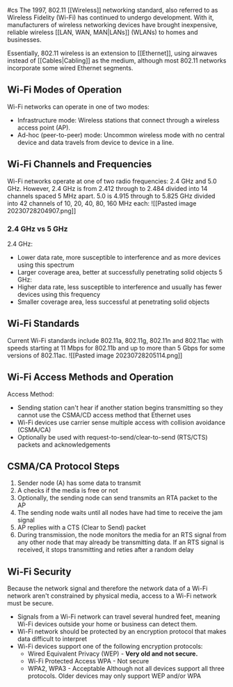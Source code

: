 #cs
The 1997, 802.11 [[Wireless]] networking standard, also referred to as Wireless Fidelity (Wi-Fi) has continued to undergo development. With it, manufacturers of wireless networking devices have brought inexpensive, reliable wireless [[LAN, WAN, MAN|LANs]] (WLANs) to homes and businesses.

Essentially, 802.11 wireless is an extension to [[Ethernet]], using airwaves instead of [[Cables|Cabling]] as the medium, although most 802.11 networks incorporate some wired Ethernet segments.

## Wi-Fi Modes of Operation
Wi-Fi networks can operate in one of two modes:
- Infrastructure mode: Wireless stations that connect through a wireless access point (AP).
- Ad-hoc (peer-to-peer) mode: Uncommon wireless mode with no central device and data travels from device to device in a line.

## Wi-Fi Channels and Frequencies
Wi-Fi networks operate at one of two radio frequencies: 2.4 GHz and 5.0 GHz. However, 2.4 GHz is from 2.412 through to 2.484 divided into 14 channels spaced 5 MHz apart. 5.0 is 4.915 through to 5.825 GHz divided into 42 channels of 10, 20, 40, 80, 160 MHz each:
![[Pasted image 20230728204907.png]]

### 2.4 GHz vs 5 GHz
2.4 GHz: 
- Lower data rate, more susceptible to interference and as more devices using this spectrum
- Larger coverage area, better at successfully penetrating solid objects
5 GHz:
- Higher data rate, less susceptible to interference and usually has fewer devices using this frequency
- Smaller coverage area, less successful at penetrating solid objects

## Wi-Fi Standards
Current Wi-Fi standards include 802.11a, 802.11g, 802.11n and 802.11ac with speeds starting at 11 Mbps for 802.11b and up to more than 5 Gbps for some versions of 802.11ac.
![[Pasted image 20230728205114.png]]

## Wi-Fi Access Methods and Operation
Access Method:
- Sending station can't hear if another station begins transmitting so they cannot use the CSMA/CD access method that Ethernet uses
- Wi-Fi devices use carrier sense multiple access with collision avoidance (CSMA/CA)
- Optionally be used with request-to-send/clear-to-send (RTS/CTS) packets and acknowledgements

## CSMA/CA Protocol Steps
1. Sender node (A) has some data to transmit
2.  A checks if the media is free or not
3. Optionally, the sending node can send transmits an RTA packet to the AP
4. The sending node waits until all nodes have had time to receive the jam signal
5. AP replies with a CTS (Clear to Send) packet
6. During transmission, the node monitors the media for an RTS signal from any other node that may already be transmitting data. If an RTS signal is received, it stops transmitting and reties after a random delay

## Wi-Fi Security
Because the network signal and therefore the network data of a Wi-Fi network aren't constrained by physical media, access to a Wi-Fi network must be secure.
- Signals from a Wi-Fi network can travel several hundred feet, meaning Wi-Fi devices outside your home or business can detect them.
- Wi-Fi network should be protected by an encryption protocol that makes data difficult to interpret
- Wi-Fi devices support one of the following encryption protocols: 
	- Wired Equivalent Privacy (WEP) - **Very old and not secure.**
	- Wi-Fi Protected Access WPA - Not secure 
	- WPA2, WPA3 - Acceptable
	Although not all devices support all three protocols. Older devices may only support WEP and/or WPA